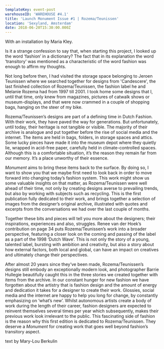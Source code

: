 ```yaml
---
templateKey: event-post
warehouseID: 'WAREHOUSE #4.1'
title: 'Launch Monument Issue #1 | Rozema/Teunissen'
location: 'Sexyland, Amsterdam'
date: 2018-06-20T15:30:00.000Z
---
```

With an installation by Maria Kley.

Is it a strange confession to say that, when starting this project, I looked up the word ‘fashion’ in a dictionary? The fact that in its explanation the word ‘transitory’ was mentioned as a characteristic of the word fashion was enough to affirm my thoughts.

Not long before then, I had visited the storage space belonging to Jeroen Teunissen where we searched together for designs from 'Candescere', the last finished collection of Rozema/Teunissen, the fashion label he and Melanie Rozema had from 1997 till 2001. I took home some designs that I, until that time, only knew from magazines, pictures of catwalk shows or museum-displays, and that were now crammed in a couple of shopping bags, hanging on the steer of my bike.

Rozema/Teunissen’s designs are part of a defining time in Dutch Fashion. With their work, they have paved the way for generations. But unfortunately, until today, their heritage is not tangible or visible. The majority of their archive is analogue and put together before the rise of social media and the internet. The items are held in bags, folders, in storage spaces and attics. Some lucky pieces have made it into the museum depot where they quietly lie, wrapped in acid-free paper, carefully held in climate-controlled spaces. Although this is a comfortable situation, it’s the reason they remain far from our memory. It’s a place unworthy of their essence.

*Monument* aims to bring these items back to the surface. By doing so, I want to show you that we maybe first need to look back in order to move forward into changing today’s fashion system. This work might show us some valuable insights on that matter, as Rozema/Teunissen were well ahead of their time, not only by creating designs averse to prevailing trends, but also by working with subjects such as recycling. This is the first publication fully dedicated to their work, and brings together a selection of images from the designer’s original archive, illustrated with quotes and excerpts from the conversations we had over the last couple of months.

Together these bits and pieces will tell you more about the designers; their inspirations, experiences and also, struggles. Renee van der Hoek’s contribution on page 34 puts Rozema/Teunissen’s work into a broader perspective, featuring a closer look on the coming and passing of the label as a part of the 1998 ‘Dutch Wave’. This is not only the story of a young, talented label, bursting with ambition and creativity, but also a story about how external factors, both local and global, can have an impact on creatives and ultimately change their perspectives.

After almost 20 years since they’ve been made, Rozema/Teunissen’s designs still embody an exceptionally modern look, and photographer Barrie Hullegie beautifully caught this in the three stories we created together with items from the archive. In our constant hunger for new fashion we have forgotten about the artistry that is fashion design and the amount of energy and dedication it takes for a designer to create their work. Glossies, social media and the internet are happy to help you long for change, by constantly emphasizing on ‘what’s new’. Whilst autonomous artists create a body of work during the length of their career, fashion designers are expected to reinvent themselves several times per year which subsequently, makes their previous work look irrelevant to the public. This fascinating side of fashion is the reason why this first edition is dedicated to Rozema/Teunissen. They deserve a *Monument* for creating work that goes well beyond fashion’s transitory aspect.

text by Mary-Lou Berkulin